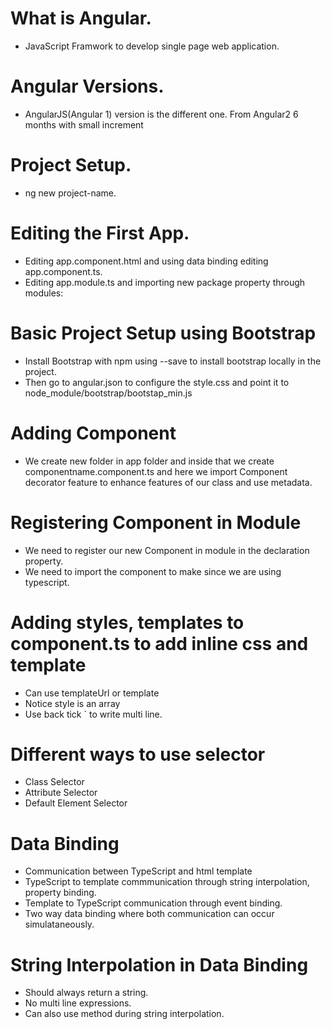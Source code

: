 # What is Angular.
- JavaScript Framwork to develop single page web application.

# Angular Versions.
- AngularJS(Angular 1) version is the different one. From Angular2 6 months with small increment

# Project Setup.
- ng new project-name.

# Editing the First App.
- Editing app.component.html and using data binding editing app.component.ts.
- Editing app.module.ts and importing new package property through modules: 

# Basic Project Setup using Bootstrap
- Install Bootstrap with npm using --save to install bootstrap locally in the project.
- Then go to angular.json to configure the style.css and point it to node_module/bootstrap/bootstap_min.js

# Adding Component
- We create new folder in app folder and inside that we create componentname.component.ts and here we import Component decorator feature to enhance features of our class and use metadata.

# Registering Component in Module
- We need to register our new Component in module in the declaration property. 
- We need to import the component to make since we are using typescript.

# Adding styles, templates to component.ts to add inline css and template
- Can use templateUrl or template
- Notice style is an array
- Use back tick ` to write multi line.

# Different ways to use selector
- Class Selector
- Attribute Selector
- Default Element Selector

# Data Binding
- Communication between TypeScript and html template
- TypeScript to template commmunication through string interpolation, property binding.
- Template to TypeScript communication through event binding.
- Two way data binding where both communication can occur simulataneously.

# String Interpolation in Data Binding
- Should always return a string.
- No multi line expressions.
- Can also use method during string interpolation.